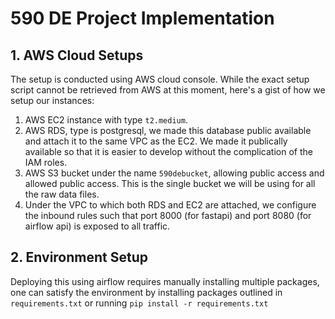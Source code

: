 # 590 DE Project Implementation


## 1. AWS Cloud Setups

The setup is conducted using AWS cloud console. While the exact setup script cannot be retrieved from AWS at this moment, here's a gist of how we setup our instances:

1. AWS EC2 instance with type `t2.medium`.
2. AWS RDS, type is postgresql, we made this database public available and attach it to the same VPC as the EC2. We made it publically available so that it is easier to develop without the complication of the IAM roles. 
3. AWS S3 bucket under the name `590debucket`, allowing public access and allowed public access. This is the single bucket we will be using for all the raw data files.
4. Under the VPC to which both RDS and EC2 are attached, we configure the inbound rules such that port 8000 (for fastapi) and port 8080 (for airflow api) is exposed to all traffic.

## 2. Environment Setup

Deploying this using airflow requires manually installing multiple packages, one can satisfy the environment by installing packages outlined in `requirements.txt` or running `pip install -r requirements.txt`
